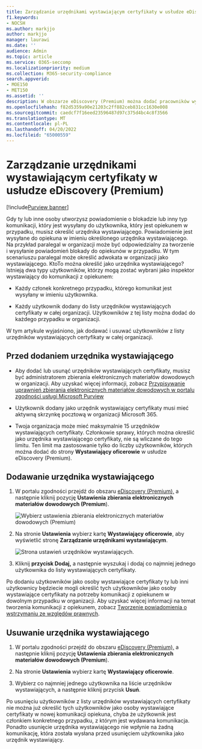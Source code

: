 ```yaml
---
title: Zarządzanie urzędnikami wystawiającym certyfikaty w usłudze eDiscovery (Premium)
f1.keywords:
- NOCSH
ms.author: markjjo
author: markjjo
manager: laurawi
ms.date: ''
audience: Admin
ms.topic: article
ms.service: O365-seccomp
ms.localizationpriority: medium
ms.collection: M365-security-compliance
search.appverid:
- MOE150
- MET150
ms.assetid: ''
description: W obszarze eDiscovery (Premium) można dodać pracowników wystawiających certyfikaty w całej organizacji, aby w dowolnym przypadku w organizacji można było dodać ich do dowolnej komunikacji dotyczącej opieki.
ms.openlocfilehash: f82d5359a90e21203c2ff882ceb831cc1630e008
ms.sourcegitcommit: caedcf7f16eed23596487d97c375d4bc4c8f3566
ms.translationtype: MT
ms.contentlocale: pl-PL
ms.lasthandoff: 04/20/2022
ms.locfileid: "65000559"
---
```

# <a name="manage-issuing-officers-in-ediscovery-premium"></a>Zarządzanie urzędnikami wystawiającym certyfikaty w usłudze eDiscovery (Premium)

[!include[Purview banner](../includes/purview-rebrand-banner.md)]

Gdy ty lub inne osoby utworzysz powiadomienie o blokadzie lub inny typ komunikacji, który jest wysyłany do użytkownika, który jest opiekunem w przypadku, musisz określić urzędnika wystawiającego. Powiadomienie jest wysyłane do opiekuna w imieniu określonego urzędnika wystawiającego. Na przykład paralegal w organizacji może być odpowiedzialny za tworzenie i wysyłanie powiadomień blokady do opiekunów w przypadku. W tym scenariuszu paralegal może określić adwokata w organizacji jako wystawiającego. KtoTo można określić jako urzędnika wystawiającego? Istnieją dwa typy użytkowników, którzy mogą zostać wybrani jako inspektor wystawiający do komunikacji z opiekunem:

- Każdy członek konkretnego przypadku, którego komunikat jest wysyłany w imieniu użytkownika.

- Każdy użytkownik dodany do listy urzędników wystawiających certyfikaty w całej organizacji. Użytkowników z tej listy można dodać do każdego przypadku w organizacji.

W tym artykule wyjaśniono, jak dodawać i usuwać użytkowników z listy urzędników wystawiających certyfikaty w całej organizacji.

## <a name="before-you-add-an-issuing-officer"></a>Przed dodaniem urzędnika wystawiającego

- Aby dodać lub usunąć urzędników wystawiających certyfikaty, musisz być administratorem zbierania elektronicznych materiałów dowodowych w organizacji. Aby uzyskać więcej informacji, zobacz [Przypisywanie uprawnień zbierania elektronicznych materiałów dowodowych w portalu zgodności usługi Microsoft Purview](assign-ediscovery-permissions.md)  

- Użytkownik dodany jako urzędnik wystawiający certyfikaty musi mieć aktywną skrzynkę pocztową w organizacji Microsoft 365.

- Twoja organizacja może mieć maksymalnie 15 urzędników wystawiających certyfikaty. Członkowie sprawy, których można określić jako urzędnika wystawiającego certyfikaty, nie są wliczane do tego limitu. Ten limit ma zastosowanie tylko do liczby użytkowników, których można dodać do strony **Wystawiający oficerowie** w usłudze eDiscovery (Premium).

## <a name="add-an-issuing-officer"></a>Dodawanie urzędnika wystawiającego

1. W portalu zgodności przejdź do obszaru [eDiscovery (Premium),](https://go.microsoft.com/fwlink/p/?linkid=2173764) a następnie kliknij pozycję **Ustawienia zbierania elektronicznych materiałów dowodowych (Premium**).

   ![Wybierz ustawienia zbierania elektronicznych materiałów dowodowych (Premium)](..\media\HistoricalVersions1.png)

2. Na stronie **Ustawienia** wybierz kartę **Wystawiający oficerowie**, aby wyświetlić stronę **Zarządzanie urzędnikami wystawiającym**.

   ![Strona ustawień urzędników wystawiających.](..\media\AeDIssuingOfficers1.png)

3. Kliknij **przycisk Dodaj,** a następnie wyszukaj i dodaj co najmniej jednego użytkownika do listy wystawiających certyfikaty.

Po dodaniu użytkowników jako osoby wystawiające certyfikaty ty lub inni użytkownicy będziecie mogli określić tych użytkowników jako osoby wystawiające certyfikaty na potrzeby komunikacji z opiekunem w dowolnym przypadku w organizacji. Aby uzyskać więcej informacji na temat tworzenia komunikacji z opiekunem, zobacz [Tworzenie powiadomienia o wstrzymaniu ze względów prawnych](create-hold-notification.md).

## <a name="remove-an-issuing-officer"></a>Usuwanie urzędnika wystawiającego

1. W portalu zgodności przejdź do obszaru [eDiscovery (Premium),](https://go.microsoft.com/fwlink/p/?linkid=2173764) a następnie kliknij pozycję **Ustawienia zbierania elektronicznych materiałów dowodowych (Premium**).

2. Na stronie **Ustawienia** wybierz kartę **Wystawiający oficerowie**.

3. Wybierz co najmniej jednego użytkownika na liście urzędników wystawiających, a następnie kliknij przycisk **Usuń**.

Po usunięciu użytkowników z listy urzędników wystawiających certyfikaty nie można już określić tych użytkowników jako osoby wystawiające certyfikaty w nowej komunikacji opiekuna, chyba że użytkownik jest członkiem konkretnego przypadku, z którym jest wydawana komunikacja. Ponadto usunięcie urzędnika wystawiającego nie wpłynie na żadną komunikację, która została wysłana przed usunięciem użytkownika jako urzędnik wystawiający.

